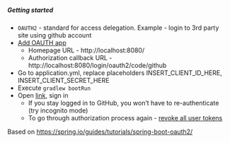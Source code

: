 ##### Getting started
* `OAUTH2` - standard for access delegation. Example - login to 3rd party site using github account
* [Add OAUTH app](https://github.com/settings/developers)
    * Homepage URL - http://localhost:8080/
    * Authorization callback URL - http://localhost:8080/login/oauth2/code/github
* Go to application.yml, replace placeholders INSERT_CLIENT_ID_HERE, INSERT_CLIENT_SECRET_HERE
* Execute `gradlew bootRun`
* Open [link](http://localhost:8080/), sign in
    * If you stay logged in to GitHub, you won’t have to re-authenticate (try incognito mode)
    * To go through authorization process again - [revoke all user tokens](https://github.com/settings/developers)

Based on https://spring.io/guides/tutorials/spring-boot-oauth2/
